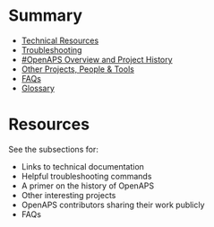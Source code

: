 # Summary

   * [Technical Resources](../../docs/Resources/technical-resources.md)
   * [Troubleshooting](../../docs/Resources/troubleshooting.md)
   * [#OpenAPS Overview and Project History](../../docs/Resources/history.md)
   * [Other Projects, People & Tools](../../docs/Resources/other-projects.md)
   * [FAQs](../../docs/Resources/faq.md)
   * [Glossary](../../docs/Resources/glossary.md)

# Resources

See the subsections for:
* Links to technical documentation
* Helpful troubleshooting commands
* A primer on the history of OpenAPS
* Other interesting projects
* OpenAPS contributors sharing their work publicly
* FAQs


